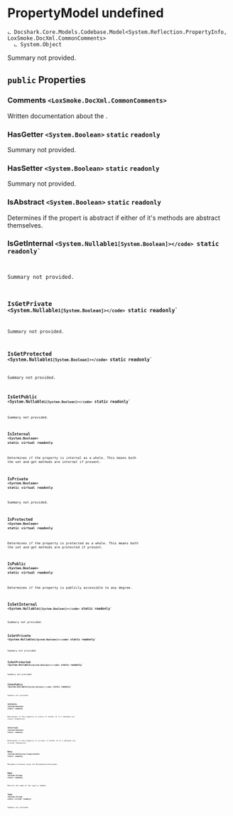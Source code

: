 # PropertyModel undefined

```
ட Docshark.Core.Models.Codebase.Model<System.Reflection.PropertyInfo, LoxSmoke.DocXml.CommonComments>
  ட System.Object
```

Summary not provided.

## `public` Properties

### Comments <code title="comments go here"><LoxSmoke.DocXml.CommonComments></code>

Written documentation about the <see cref="P:Docshark.Core.Models.Codebase.Model`2.Meta" />.

### HasGetter <code title="comments go here"><System.Boolean></code> `static` `readonly`

Summary not provided.

### HasSetter <code title="comments go here"><System.Boolean></code> `static` `readonly`

Summary not provided.

### IsAbstract <code title="comments go here"><System.Boolean></code> `static` `readonly`

Determines if the propert is abstract if either of it's methods are abstract themselves.

### IsGetInternal <code title="comments go here"><System.Nullable`1[System.Boolean]></code> `static` `readonly`

Summary not provided.

### IsGetPrivate <code title="comments go here"><System.Nullable`1[System.Boolean]></code> `static` `readonly`

Summary not provided.

### IsGetProtected <code title="comments go here"><System.Nullable`1[System.Boolean]></code> `static` `readonly`

Summary not provided.

### IsGetPublic <code title="comments go here"><System.Nullable`1[System.Boolean]></code> `static` `readonly`

Summary not provided.

### IsInternal <code title="comments go here"><System.Boolean></code> `static` `virtual` `readonly`

Determines if the property is internal as a whole. This means both the set and get methods are internal if present.

### IsPrivate <code title="comments go here"><System.Boolean></code> `static` `virtual` `readonly`

Summary not provided.

### IsProtected <code title="comments go here"><System.Boolean></code> `static` `virtual` `readonly`

Determines if the property is protected as a whole. This means both the set and get methods are protected if present.

### IsPublic <code title="comments go here"><System.Boolean></code> `static` `virtual` `readonly`

Determines if the property is publicly accessible to any degree.

### IsSetInternal <code title="comments go here"><System.Nullable`1[System.Boolean]></code> `static` `readonly`

Summary not provided.

### IsSetPrivate <code title="comments go here"><System.Nullable`1[System.Boolean]></code> `static` `readonly`

Summary not provided.

### IsSetProtected <code title="comments go here"><System.Nullable`1[System.Boolean]></code> `static` `readonly`

Summary not provided.

### IsSetPublic <code title="comments go here"><System.Nullable`1[System.Boolean]></code> `static` `readonly`

Summary not provided.

### IsStatic <code title="comments go here"><System.Boolean></code> `static` `readonly`

Determines if the property is static if either of it's methods are static themselves.

### IsVirtual <code title="comments go here"><System.Boolean></code> `static` `readonly`

Determines if the property is virtual if either of it's methods are virtual themselves.

### Meta <code title="comments go here"><System.Reflection.PropertyInfo></code> `static` `readonly`

Metadata attained using the MetadataContextLoader.

### Name <code title="comments go here"><System.String></code> `static` `readonly`

Returns the name of the type or member.

### Type <code title="comments go here"><System.String></code> `static` `virtual` `readonly`

Summary not provided.

